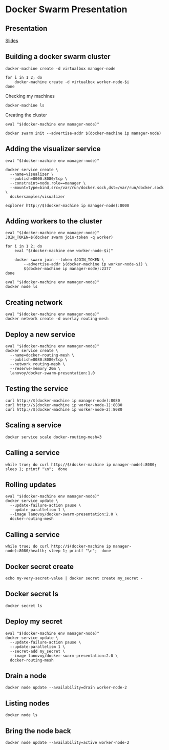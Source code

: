 # Docker Swarm Presentation

## Presentation
[Slides](http://www.slideshare.net/albertogviana/docker-SalesPortalSPA71804647)


## Building a docker swarm cluster
```
docker-machine create -d virtualbox manager-node

for i in 1 2; do
    docker-machine create -d virtualbox worker-node-$i
done
```

Checking my machines
```
docker-machine ls
```

Creating the cluster
```
eval "$(docker-machine env manager-node)"

docker swarm init --advertise-addr $(docker-machine ip manager-node)
```

## Adding the visualizer service
```
eval "$(docker-machine env manager-node)"

docker service create \
  --name=visualizer \
  --publish=8000:8080/tcp \
  --constraint=node.role==manager \
  --mount=type=bind,src=/var/run/docker.sock,dst=/var/run/docker.sock \
  dockersamples/visualizer

explorer http://$(docker-machine ip manager-node):8000
```

## Adding workers to the cluster
```
eval "$(docker-machine env manager-node)"
JOIN_TOKEN=$(docker swarm join-token -q worker)

for i in 1 2; do
    eval "$(docker-machine env worker-node-$i)"

    docker swarm join --token $JOIN_TOKEN \
        --advertise-addr $(docker-machine ip worker-node-$i) \
        $(docker-machine ip manager-node):2377
done
```

```
eval "$(docker-machine env manager-node)"
docker node ls
```

## Creating network
```
eval "$(docker-machine env manager-node)"
docker network create -d overlay routing-mesh
```

## Deploy a new service
```
eval "$(docker-machine env manager-node)"
docker service create \
  --name=docker-routing-mesh \
  --publish=8080:8080/tcp \
  --network routing-mesh \
  --reserve-memory 20m \
  lanovoy/docker-swarm-presentation:1.0
```

## Testing the service
```
curl http://$(docker-machine ip manager-node):8080
curl http://$(docker-machine ip worker-node-1):8080
curl http://$(docker-machine ip worker-node-2):8080
```

## Scaling a service
```
docker service scale docker-routing-mesh=3
```

## Calling a service
```
while true; do curl http://$(docker-machine ip manager-node):8080; sleep 1; printf "\n";  done
```

## Rolling updates
```
eval "$(docker-machine env manager-node)"
docker service update \
  --update-failure-action pause \
  --update-parallelism 1 \
  --image lanovoy/docker-swarm-presentation:2.0 \
  docker-routing-mesh
```

## Calling a service
```
while true; do curl http://$(docker-machine ip manager-node):8080/health; sleep 1; printf "\n";  done
```

## Docker secret create
```
echo my-very-secret-value | docker secret create my_secret -
```

## Docker secret ls
```
docker secret ls
```

## Deploy my secret
```
eval "$(docker-machine env manager-node)"
docker service update \
  --update-failure-action pause \
  --update-parallelism 1 \
  --secret-add my_secret \
  --image lanovoy/docker-swarm-presentation:2.0 \
  docker-routing-mesh
```

## Drain a node
```
docker node update --availability=drain worker-node-2
```

## Listing nodes
```
docker node ls
```

## Bring the node back
```
docker node update --availability=active worker-node-2
```

